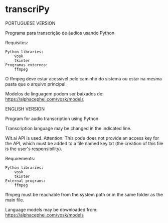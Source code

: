# transcriPy

PORTUGUESE VERSION

Programa para transcrição de áudios usando Python

Requisitos:

    Python libraries:
        vosk
        tkinter
    Programas externos:
        ffmpeg

O ffmpeg deve estar acessível pelo caminho do sistema ou estar na mesma pasta que o arquivo principal.

Modelos de linguagem podem ser baixados de: <https://alphacephei.com/vosk/models>

ENGLISH VERSION

Program for audio transcription using Python

Transcription language may be changed in the indicated line.

Wit.ai API is used. Attention: This code does not provide an access key for the API, which must be added to a file named key.txt (the creation of this file is the user's responsibility).

Requirements:

    Python libraries:
        vosk
        tkinter
    External programs:
        ffmpeg

ffmpeg must be reachable from the system path or in the same folder as the main file.

Language models may be downloaded from: <https://alphacephei.com/vosk/models>
